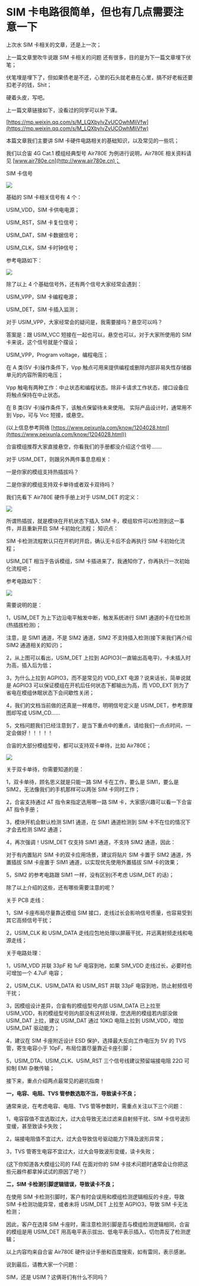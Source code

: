 # SIM 卡电路很简单，但也有几点需要注意一下

上次水 SIM 卡相关的文章，还是上一次；

上一篇文章里吹牛说跟 SIM 卡相关的问题 还有很多，目的是为下一篇文章埋下伏笔；

伏笔埋是埋下了，但如果债老是不还，心里的石头就老悬在心里，搞不好老板还要扣老子的钱，Shit；

硬着头皮，写吧。

上一篇文章链接如下，没看过的同学可以补下课。

[https://mp.weixin.qq.com/s/M_LQXbyIvZvUCOwhMliVfw](https://mp.weixin.qq.com/s/M_LQXbyIvZvUCOwhMliVfw)

本篇文章我们主要讲 SIM 卡硬件电路相关的基础知识，以及常见的一些坑；

我们以合宙 4G Cat.1 模组经典型号 Air780E 为例进行说明，Air780E 相关资料请见 [www.air780e.cn](http://www.air780e.cn)；

SIM 卡信号

![](image/V5tcb0JJIoEMTrxu931c2TOWnLd.png)

基础的 SIM 卡相关信号有 4 个：

USIM_VDD，SIM 卡供电电源；

USIM_RST，SIM 卡复位信号；

USIM_DAT，SIM 卡数据信号；

USIM_CLK，SIM 卡时钟信号；

参考电路如下：

![](image/KSPXbpM75ovcbrxsRmLcgGQBnke.png)

除了以上 4 个基础信号外，还有两个信号大家经常会遇到：

USIM_VPP，SIM 卡编程电源；

USIM_DET，SIM 卡插入监测；

对于 USIM_VPP，大家经常会的疑问是，我需要接吗？悬空可以吗？

答案是：跟 USIM_VCC 短接在一起也可以，悬空也可以，对于大家所使用的 SIM 卡来说，这个信号就是个摆设；

USIM_VPP，Program voltage，编程电压；

在 A 类(5V 卡)操作条件下，Vpp 触点可用来提供编程或删除内部非易失性存储器单元的内容所需的电压；

Vpp 触电有两种工作：中止状态和编程状态。除非卡请求工作状态，接口设备应将触点保持在中止状态。

在 B 类(3V 卡)操作条件下，该触点保留待未来使用。 实际产品设计时，通常用不到 Vpp，可与 Vcc 短接，或悬空。

(以上信息参考网络 [https://www.peixunla.com/know/1204028.html](https://www.peixunla.com/know/1204028.html))

合宙模组推荐大家直接悬空，你看我们的手册都没介绍这个信号.......

对于 USIM_DET，则跟另外两件事息息相关：

一是你家的模组支持热插拔吗？

二是你家的模组支持双卡单待或者双卡双待吗？

我们先看下 Air780E 硬件手册上对于 USIM_DET 的定义：

![](image/WnnbbPfJkoIZAKxhWCRcT5EHn1q.png)

所谓热插拔，就是模块在开机状态下插入 SIM 卡，模组软件可以检测到这一事件，并且重新开启 SIM 卡初始化流程； 
知识点：

SIM 卡检测流程默认只在开机时开启，确认无卡后不会再执行 SIM 卡初始化流程；

USIM_DET 相当于告诉模组，SIM 卡插进来了，我通知你了，你再执行一次初始化流程吧；

参考电路如下：

![](image/U8cZbif5GoR0RyxJ2JYcDpbynzg.png)

需要说明的是：

1，USIM_DET 为上下边沿电平触发中断，触发系统进行 SIM1 通道的卡在位检测(热插拔检测)；

注意，是 SIM1 通道，不是 SIM2 通道，SIM2 不支持插入检测(接下来我们再介绍 SIM2 通道相关的知识)；

2，从上图可以看出，USIM_DET 上拉到 AGPIO3(一直输出高电平)，卡未插入时为高，插入后为低；

3，为什么上拉到 AGPIO3，而不是常见的 VDD_EXT 电源？说来话长，简单说就是 AGPIO3 可以保证模组在开机后任何状态下都输出为高，而 VDD_EXT 则为了省电在模组休眠状态下会间歇性关闭；

4，我们的文档当前做的还真是一样难尽，明明信号定义是 USIM_DET，参考原理图却写成 USIM_CD......

5，文档问题我们已经注意到了，是当下重点中的重点，请给我们一点点时间，一定会做好！！！！！

合宙的大部分模组型号，都可以支持双卡单待，比如 Air780E；

![](image/HmVWb8T2qoSQWKxk9FfceM2snyf.png)

关于双卡单待，你需要知道的是：

1，双卡单待，顾名思义就是只能一路 SIM 卡在工作，要么是 SIM1，要么是 SIM2，无法像我们的手机那样可以两张 SIM 卡同时工作；

2，合宙支持通过 AT 指令来指定选用哪一路 SIM 卡，大家感兴趣可以看一下合宙 AT 指令手册；

3，模块开机会默认检测 SIM1 通道，在 SIM1 通道检测到 SIM 卡不在位的情况下才会去检测 SIM2 通道；

4，再次强调！USIM_DET 仅支持 SIM1 通道，不支持 SIM2 通道，因此：

对于有内置贴片 SIM 卡的双卡应用场景，建议将贴片 SIM 卡置于 SIM2 通道，外置插拔 SIM 卡座置于 SIM1 通道，以实现优先使用外置插拔 SIM 卡的效果；

5，SIM2 的参考电路跟 SIM1 一样，没有区别(不考虑 USIM_DET 的话)；

除了以上介绍的这些，还有哪些需要注意的呢？

关于 PCB 走线：

1，SIM 卡座布局尽量靠近模组 SIM 接口，走线过长会影响信号质量，也容易受到其它高频信号干扰；

2，USIM_CLK 和 USIM_DATA 走线应包地处理以屏蔽干扰，并远离射频走线和电源走线；

关于电路处理：

1，USIM_VDD 并联 33pF 和 1uF 电容到地，如果 SIM_VDD 走线过长，必要时也可增加一个 4.7uF 电容；

2，USIM_CLK、USIM_DATA 和 USIM_RST 并联 33pF 电容到地，防止射频信号干扰；

3，因模组设计差异，合宙有的模组型号内部 USIM_DATA 已上拉至 USIM_VDD，有的模组型号则内部没有这样处理，您选用的模组若内部没做 USIM_DAT 上拉，建议 USIM_DAT 通过 10KΩ 电阻上拉到 USIM_VDD，增加 USIM_DAT 驱动能力；

4，建议在 SIM 卡座附近设计 ESD 保护，选择最大反向工作电压为 5V 的 TVS 管，寄生电容小于 10pF，布局位置尽量靠近卡座引脚；

5，USIM_DTA、USIM_CLK、USIM_RST 三个信号线建议预留端接电阻 22Ω 可抑制 EMI 杂散传输；

接下来，重点介绍两点最常见的避坑指南！

**一，电容、电阻、TVS 管参数选取不当，导致读卡不良；**

通常来说，在考虑电容、电阻、TVS 管等参数时，需重点关注以下三个问题：

1，电容容值不宜选取过大，过大会导致无法过滤来自射频干扰、SIM 卡信号波形变缓，甚至致读卡失败；

2，端接电阻值不宜过大，过大会导致信号驱动能力下降及波形异常；

3，TVS 管寄生电容不宜过大，过大会导致波形变缓，读卡失败；

(这下你知道各大模组公司的 FAE 在面对你的 SIM 卡技术问题时通常会让你把这些元器件都拿掉试试的原因了吧？）

**二，SIM 卡检测引脚逻辑错误，导致读卡不良；**

在使用 SIM 卡检测引脚时，客户有时会误用和模组检测逻辑相反的卡座，导致 SIM 卡检测功能异常，或者未将 USIM_DET 上拉至 AGPIO3，导致 SIM 卡无法检测；

因此，客户在选择 SIM 卡座时，需注意检测引脚是否与模组检测逻辑相同，合宙的模组是用 USIM_DET 用高电平表示拔出、低电平表示插入，切勿弄反了检测逻辑；

以上内容均来自合宙 Air780E 硬件设计手册和百度搜索，如有雷同，表示感谢。

说到最后，请教大家一个问题：

SIM，还是 USIM？这俩哥们有什么不同吗？
